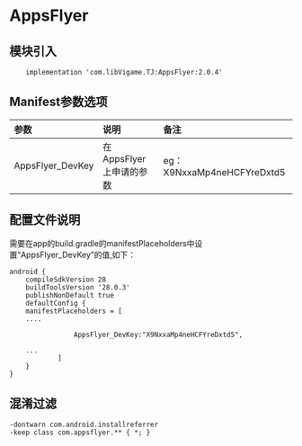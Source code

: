 # AppsFlyer

## 模块引入

```text
    implementation 'com.libVigame.TJ:AppsFlyer:2.0.4'
```

## Manifest参数选项

| 参数 | 说明 | 备注 |
| :--- | :--- | :--- |
| AppsFlyer_DevKey | 在AppsFlyer上申请的参数 | eg：X9NxxaMp4neHCFYreDxtd5 |

## 配置文件说明
需要在app的build.gradle的manifestPlaceholders中设置“AppsFlyer_DevKey”的值,如下：
```text
android {
    compileSdkVersion 28
    buildToolsVersion '28.0.3'
    publishNonDefault true
    defaultConfig {
    manifestPlaceholders = [
    ....

                AppsFlyer_DevKey:"X9NxxaMp4neHCFYreDxtd5",

    ...
            ]
    }
}
```

## 混淆过滤

```text
-dontwarn com.android.installreferrer
-keep class com.appsflyer.** { *; }
```

